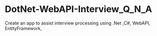 # DotNet-WebAPI-Interview_Q_N_A
Create an app to assist interview processing using .Net ,C#, WebAPI, EntityFramework,
